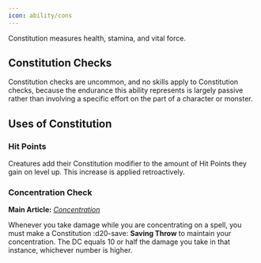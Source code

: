 ```yaml
---
icon: ability/cons
---
```


Constitution measures health, stamina, and vital force.

## Constitution Checks

Constitution checks are uncommon, and no skills apply to Constitution checks, because the endurance this ability represents is largely passive rather than involving a specific effort on the part of a character or monster.

## Uses of Constitution

### Hit Points

Creatures add their Constitution modifier to the amount of Hit Points they gain on level up. This increase is applied retroactively.

### Concentration Check

**Main Article:** *[Concentration](../../gameplay/spellcasting.md#concentration)*

Whenever you take damage while you are concentrating on a spell, you must make a Constitution :d20-save: **Saving Throw** to maintain your concentration. The DC equals 10 or half the damage you take in that instance, whichever number is higher.
